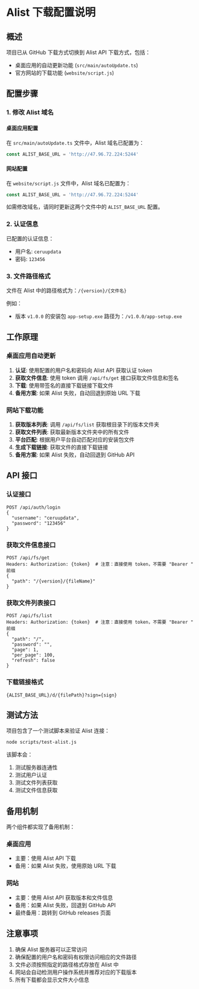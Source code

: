 # Alist 下载配置说明

## 概述

项目已从 GitHub 下载方式切换到 Alist API 下载方式，包括：

- 桌面应用的自动更新功能 (`src/main/autoUpdate.ts`)
- 官方网站的下载功能 (`website/script.js`)

## 配置步骤

### 1. 修改 Alist 域名

#### 桌面应用配置

在 `src/main/autoUpdate.ts` 文件中，Alist 域名已配置为：

```typescript
const ALIST_BASE_URL = 'http://47.96.72.224:5244'
```

#### 网站配置

在 `website/script.js` 文件中，Alist 域名已配置为：

```javascript
const ALIST_BASE_URL = 'http://47.96.72.224:5244'
```

如需修改域名，请同时更新这两个文件中的 `ALIST_BASE_URL` 配置。

### 2. 认证信息

已配置的认证信息：

- 用户名: `ceruupdata`
- 密码: `123456`

### 3. 文件路径格式

文件在 Alist 中的路径格式为：`/{version}/{文件名}`

例如：

- 版本 `v1.0.0` 的安装包 `app-setup.exe` 路径为：`/v1.0.0/app-setup.exe`

## 工作原理

### 桌面应用自动更新

1. **认证**: 使用配置的用户名和密码向 Alist API 获取认证 token
2. **获取文件信息**: 使用 token 调用 `/api/fs/get` 接口获取文件信息和签名
3. **下载**: 使用带签名的直接下载链接下载文件
4. **备用方案**: 如果 Alist 失败，自动回退到原始 URL 下载

### 网站下载功能

1. **获取版本列表**: 调用 `/api/fs/list` 获取根目录下的版本文件夹
2. **获取文件列表**: 获取最新版本文件夹中的所有文件
3. **平台匹配**: 根据用户平台自动匹配对应的安装包文件
4. **生成下载链接**: 获取文件的直接下载链接
5. **备用方案**: 如果 Alist 失败，自动回退到 GitHub API

## API 接口

### 认证接口

```
POST /api/auth/login
{
  "username": "ceruupdata",
  "password": "123456"
}
```

### 获取文件信息接口

```
POST /api/fs/get
Headers: Authorization: {token}  # 注意：直接使用 token，不需要 "Bearer " 前缀
{
  "path": "/{version}/{fileName}"
}
```

### 获取文件列表接口

```
POST /api/fs/list
Headers: Authorization: {token}  # 注意：直接使用 token，不需要 "Bearer " 前缀
{
  "path": "/",
  "password": "",
  "page": 1,
  "per_page": 100,
  "refresh": false
}
```

### 下载链接格式

```
{ALIST_BASE_URL}/d/{filePath}?sign={sign}
```

## 测试方法

项目包含了一个测试脚本来验证 Alist 连接：

```bash
node scripts/test-alist.js
```

该脚本会：

1. 测试服务器连通性
2. 测试用户认证
3. 测试文件列表获取
4. 测试文件信息获取

## 备用机制

两个组件都实现了备用机制：

### 桌面应用

- 主要：使用 Alist API 下载
- 备用：如果 Alist 失败，使用原始 URL 下载

### 网站

- 主要：使用 Alist API 获取版本和文件信息
- 备用：如果 Alist 失败，回退到 GitHub API
- 最终备用：跳转到 GitHub releases 页面

## 注意事项

1. 确保 Alist 服务器可以正常访问
2. 确保配置的用户名和密码有权限访问相应的文件路径
3. 文件必须按照指定的路径格式存放在 Alist 中
4. 网站会自动检测用户操作系统并推荐对应的下载版本
5. 所有下载都会显示文件大小信息
